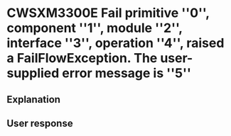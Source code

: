 # CWSXM3300E Fail primitive ''0'', component ''1'', module ''2'', interface ''3'', operation ''4'', raised a FailFlowException. The user-supplied error message is ''5''

## Explanation

## User response